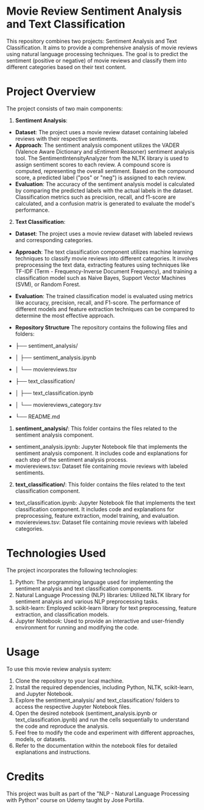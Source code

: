 # Movie Review Sentiment Analysis and Text Classification
This repository combines two projects: Sentiment Analysis and Text Classification. It aims to provide a comprehensive analysis of movie reviews using natural language processing techniques. The goal is to predict the sentiment (positive or negative) of movie reviews and classify them into different categories based on their text content.

# Project Overview
The project consists of two main components:

1. __Sentiment Analysis__:

- __Dataset__: The project uses a movie review dataset containing labeled reviews with their respective sentiments.
- __Approach__: The sentiment analysis component utilizes the VADER (Valence Aware Dictionary and sEntiment Reasoner) sentiment analysis tool. The SentimentIntensityAnalyzer from the NLTK library is used to assign sentiment scores to each review. A compound score is computed, representing the overall sentiment. Based on the compound score, a predicted label ("pos" or "neg") is assigned to each review.
- __Evaluation__: The accuracy of the sentiment analysis model is calculated by comparing the predicted labels with the actual labels in the dataset. Classification metrics such as precision, recall, and f1-score are calculated, and a confusion matrix is generated to evaluate the model's performance.

2. __Text Classification__:

- __Dataset__: The project uses a movie review dataset with labeled reviews and corresponding categories.
- __Approach__: The text classification component utilizes machine learning techniques to classify movie reviews into different categories. It involves preprocessing the text data, extracting features using techniques like TF-IDF (Term - Frequency-Inverse Document Frequency), and training a classification model such as Naive Bayes, Support Vector Machines (SVM), or Random Forest.
- __Evaluation__: The trained classification model is evaluated using metrics like accuracy, precision, recall, and F1-score. The performance of different models and feature extraction techniques can be compared to determine the most effective approach.
- __Repository Structure__
The repository contains the following files and folders:

- ├── sentiment_analysis/
- │   ├── sentiment_analysis.ipynb
- │   └── moviereviews.tsv
- ├── text_classification/
- │   ├── text_classification.ipynb
- │   └── moviereviews_category.tsv
- └── README.md

1. __sentiment_analysis/__: This folder contains the files related to the sentiment analysis component.
- sentiment_analysis.ipynb: Jupyter Notebook file that implements the sentiment analysis component. It includes code and explanations for each step of the sentiment analysis process.
- moviereviews.tsv: Dataset file containing movie reviews with labeled sentiments.

2. __text_classification/__: This folder contains the files related to the text classification component.
- text_classification.ipynb: Jupyter Notebook file that implements the text classification component. It includes code and explanations for preprocessing, feature extraction, model training, and evaluation.
- moviereviews.tsv: Dataset file containing movie reviews with labeled categories.

# Technologies Used
The project incorporates the following technologies:
1. Python: The programming language used for implementing the sentiment analysis and text classification components.
2. Natural Language Processing (NLP) libraries: Utilized NLTK library for sentiment analysis and various NLP preprocessing tasks.
3. scikit-learn: Employed scikit-learn library for text preprocessing, feature extraction, and classification models.
4. Jupyter Notebook: Used to provide an interactive and user-friendly environment for running and modifying the code.

# Usage
To use this movie review analysis system:
1. Clone the repository to your local machine.
2. Install the required dependencies, including Python, NLTK, scikit-learn, and Jupyter Notebook.
3. Explore the sentiment_analysis/ and text_classification/ folders to access the respective Jupyter Notebook files.
4. Open the desired notebook (sentiment_analysis.ipynb or text_classification.ipynb) and run the cells sequentially to understand the code and reproduce the analysis.
5. Feel free to modify the code and experiment with different approaches, models, or datasets.
6. Refer to the documentation within the notebook files for detailed explanations and instructions.
   
# Credits
This project was built as part of the "NLP - Natural Language Processing with Python" course on Udemy taught by Jose Portilla.
